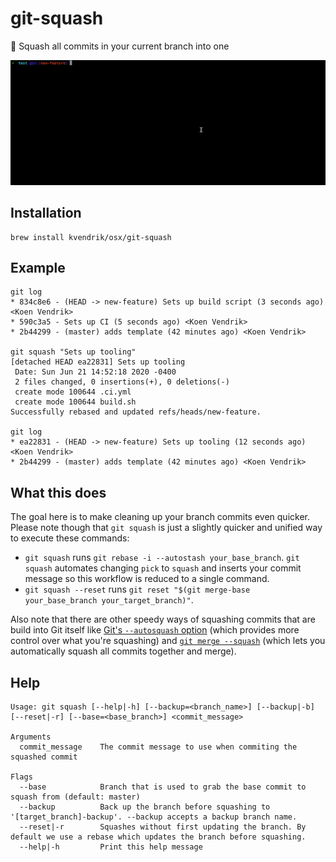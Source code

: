 # git-squash

👏 Squash all commits in your current branch into one

![](demo.gif)

## Installation
```
brew install kvendrik/osx/git-squash
```

## Example
```
git log
* 834c8e6 - (HEAD -> new-feature) Sets up build script (3 seconds ago) <Koen Vendrik>
* 590c3a5 - Sets up CI (5 seconds ago) <Koen Vendrik>
* 2b44299 - (master) adds template (42 minutes ago) <Koen Vendrik>

git squash "Sets up tooling"
[detached HEAD ea22831] Sets up tooling
 Date: Sun Jun 21 14:52:18 2020 -0400
 2 files changed, 0 insertions(+), 0 deletions(-)
 create mode 100644 .ci.yml
 create mode 100644 build.sh
Successfully rebased and updated refs/heads/new-feature.

git log
* ea22831 - (HEAD -> new-feature) Sets up tooling (12 seconds ago) <Koen Vendrik>
* 2b44299 - (master) adds template (42 minutes ago) <Koen Vendrik>
```

## What this does

The goal here is to make cleaning up your branch commits even quicker. Please note though that `git squash` is just a slightly quicker and unified way to execute these commands:

- `git squash` runs `git rebase -i --autostash your_base_branch`. `git squash` automates changing `pick` to `squash` and inserts your commit message so this workflow is reduced to a single command.
- `git squash --reset` runs `git reset "$(git merge-base your_base_branch your_target_branch)"`.

Also note that there are other speedy ways of squashing commits that are build into Git itself like [Git's `--autosquash` option](https://git-scm.com/docs/git-rebase#Documentation/git-rebase.txt---autosquash) (which provides more control over what you're squashing) and [`git merge --squash`](https://git-scm.com/docs/git-merge#Documentation/git-merge.txt---squash) (which lets you automatically squash all commits together and merge).

## Help

```
Usage: git squash [--help|-h] [--backup=<branch_name>] [--backup|-b] [--reset|-r] [--base=<base_branch>] <commit_message>

Arguments
  commit_message    The commit message to use when commiting the squashed commit

Flags
  --base            Branch that is used to grab the base commit to squash from (default: master)
  --backup          Back up the branch before squashing to '[target_branch]-backup'. --backup accepts a backup branch name.
  --reset|-r        Squashes without first updating the branch. By default we use a rebase which updates the branch before squashing.
  --help|-h         Print this help message
```
